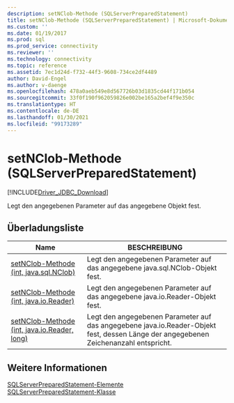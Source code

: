 ```yaml
---
description: setNClob-Methode (SQLServerPreparedStatement)
title: setNClob-Methode (SQLServerPreparedStatement) | Microsoft-Dokumentation
ms.custom: ''
ms.date: 01/19/2017
ms.prod: sql
ms.prod_service: connectivity
ms.reviewer: ''
ms.technology: connectivity
ms.topic: reference
ms.assetid: 7ec1d24d-f732-44f3-9608-734ce2df4489
author: David-Engel
ms.author: v-daenge
ms.openlocfilehash: 478a0aeb549e8d567726b03d1835cd44f171b054
ms.sourcegitcommit: 33f0f190f962059826e002be165a2bef4f9e350c
ms.translationtype: HT
ms.contentlocale: de-DE
ms.lasthandoff: 01/30/2021
ms.locfileid: "99173289"
---
```

# <a name="setnclob-method-sqlserverpreparedstatement"></a>setNClob-Methode (SQLServerPreparedStatement)
[!INCLUDE[Driver_JDBC_Download](../../../includes/driver_jdbc_download.md)]

  Legt den angegebenen Parameter auf das angegebene Objekt fest.  
  
## <a name="overload-list"></a>Überladungsliste  
  
|Name|BESCHREIBUNG|  
|----------|-----------------|  
|[setNClob-Methode &#40;int, java.sql.NClob&#41;](../../../connect/jdbc/reference/setnclob-method-int-java-sql-nclob.md)|Legt den angegebenen Parameter auf das angegebene java.sql.NClob-Objekt fest.|  
|[setNClob-Methode &#40;int, java.io.Reader&#41;](../../../connect/jdbc/reference/setnclob-method-int-java-io-reader.md)|Legt den angegebenen Parameter auf das angegebene java.io.Reader-Objekt fest.|  
|[setNClob-Methode &#40;int, java.io.Reader, long&#41;](../../../connect/jdbc/reference/setnclob-method-int-java-io-reader-long.md)|Legt den angegebenen Parameter auf das angegebene java.io.Reader-Objekt fest, dessen Länge der angegebenen Zeichenanzahl entspricht.|  
  
## <a name="see-also"></a>Weitere Informationen  
 [SQLServerPreparedStatement-Elemente](../../../connect/jdbc/reference/sqlserverpreparedstatement-members.md)   
 [SQLServerPreparedStatement-Klasse](../../../connect/jdbc/reference/sqlserverpreparedstatement-class.md)  
  
  
